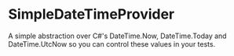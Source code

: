 # SimpleDateTimeProvider

A simple abstraction over C#'s DateTime.Now, DateTime.Today and DateTime.UtcNow so you can control these values in your tests.
